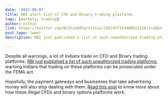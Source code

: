 ```yaml
---
date: '2022-09-07'
title: RBI alert list of CFD and Binary trading platforms
tags: [markets, trading]
author: nithin
link: https://twitter.com/Nithin0dha/status/1567477154480521216?s=20&t=0rPMELVmIqnPU-86wTO8Yg
post_type: tweet
description: RBI just published a list of such unauthorized trading platforms, warning Indians that trading on these platforms can be prosecuted under the FEMA act...

---
```


Despite all warnings, a lot of Indians trade on CFD and Binary trading platforms. [RBI just published a list of such unauthorized trading platforms,](https://tradingqna.com/t/octafx-ipl-ad-and-illegal-cfd-trading/106821/16) warning Indians that trading on these platforms can be prosecuted under the FEMA act.

Hopefully, the payment gateways and businesses that take advertising money will also stop dealing with them. [Read this post](https://zerodha.com/z-connect/sticky/the-twisted-world-of-illegal-cfds-binary-options) to know more about how these illegal CFDs and binary options platforms work.
